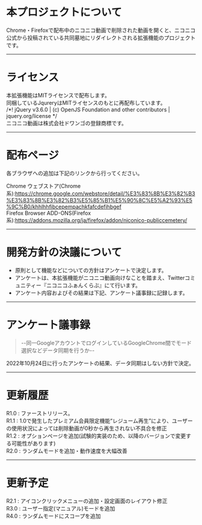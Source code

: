 # 本プロジェクトについて
Chrome・Firefoxで配布中のニコニコ動画で削除された動画を開くと、ニコニコ公式から投稿されている共同墓地にリダイレクトされる拡張機能のプロジェクトです。
***
# ライセンス
本拡張機能はMITライセンスで配布します。  
同梱しているJqureryはMITライセンスのもとに再配布しています。  
/*! jQuery v3.6.0 | (c) OpenJS Foundation and other contributors | jquery.org/license */  
ニコニコ動画は株式会社ドワンゴの登録商標です。
***

# 配布ページ
各ブラウザへの追加は下記のリンクから行ってください。

Chrome ウェブストア(Chrome系):https://chrome.google.com/webstore/detail/%E3%83%8B%E3%82%B3%E3%83%8B%E3%82%B3%E5%85%B1%E5%90%8C%E5%A2%93%E5%9C%B0/khhlhhfibcepempachkfafcdefihbgef  
Firefox Browser ADD-ONS(Firefox系):https://addons.mozilla.org/ja/firefox/addon/niconico-publiccemetery/
***
# 開発方針の決議について
- 原則として機能などについての方針はアンケートで決定します。
- アンケートは、本拡張機能がニコニコ動画向けなことを踏まえ、Twitterコミュニティー『ニコニコふぁんくらぶ』にて行います。
- アンケート内容およびその結果は下記、アンケート議事録に記録します。
***
# アンケート議事録

> --同一GoogleアカウントでログインしているGoogleChrome間でモード選択などデータ同期を行うか-- 

2022年10月24日に行ったアンケートの結果、データ同期はしない方針で決定。

***

# 更新履歴
R1.0 : ファーストリリース。  
R1.1 : 1.0で発生したプレミアム会員限定機能“レジューム再生”により、ユーザーの使用状況によっては削除動画が0秒から再生されない不具合を修正  
R1.2 : オプションページを追加(試験的実装のため、以降のバージョンで変更する可能性があります)  
R2.0 : ランダムモードを追加・動作速度を大幅改善  
***
# 更新予定
R2.1 : アイコンクリックメニューの追加・設定画面のレイアウト修正  
R3.0 : ユーザー指定(マニュアル)モードを追加  
R4.0 : ランダムモードにスコープを追加
